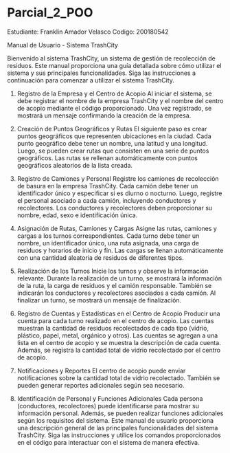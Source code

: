 # Parcial_2_POO

Estudiante: Franklin Amador Velasco
Codigo: 200180542


Manual de Usuario - Sistema TrashCity

Bienvenido al sistema TrashCity, un sistema de gestión de recolección de residuos. Este manual proporciona una guía detallada sobre cómo utilizar el sistema y sus principales funcionalidades. Siga las instrucciones a continuación para comenzar a utilizar el sistema TrashCity.

1. Registro de la Empresa y el Centro de Acopio
  Al iniciar el sistema, se debe registrar el nombre de la empresa TrashCity y el nombre del centro de acopio mediante el código proporcionado.
  Una vez registrado, se mostrará un mensaje confirmando la creación de la empresa.
  
2. Creación de Puntos Geográficos y Rutas
  El siguiente paso es crear puntos geográficos que representen ubicaciones en la ciudad.
  Cada punto geográfico debe tener un nombre, una latitud y una longitud.
  Luego, se pueden crear rutas que consisten en una serie de puntos geográficos.
  Las rutas se rellenan automáticamente con puntos geográficos aleatorios de la lista creada.
  
3. Registro de Camiones y Personal
  Registre los camiones de recolección de basura en la empresa TrashCity.
  Cada camión debe tener un identificador único y especificar si es diurno o nocturno.
  Luego, registre el personal asociado a cada camión, incluyendo conductores y recolectores.
  Los conductores y recolectores deben proporcionar su nombre, edad, sexo e identificación única.
  
4. Asignación de Rutas, Camiones y Cargas
  Asigne las rutas, camiones y cargas a los turnos correspondientes.
  Cada turno debe tener un nombre, un identificador único, una ruta asignada, una carga de residuos y horarios de inicio y fin.
  Las cargas se llenan automáticamente con una cantidad aleatoria de residuos de diferentes tipos.
  
5. Realización de los Turnos
  Inicie los turnos y observe la información relevante.
  Durante la realización de un turno, se mostrará la información de la ruta, la carga de residuos y el camión responsable.
  También se indicarán los conductores y recolectores asociados a cada camión.
  Al finalizar un turno, se mostrará un mensaje de finalización.
  
6. Registro de Cuentas y Estadísticas en el Centro de Acopio
  Producir una cuenta para cada turno realizado en el centro de acopio.
  Las cuentas muestran la cantidad de residuos recolectados de cada tipo (vidrio, plástico, papel, metal, orgánico y otros).
  Las cuentas se agregan a una lista en el centro de acopio y se muestra la descripción de cada cuenta.
  Además, se registra la cantidad total de vidrio recolectado por el centro de acopio.
  
7. Notificaciones y Reportes
  El centro de acopio puede enviar notificaciones sobre la cantidad total de vidrio recolectado.
  También se pueden generar reportes adicionales según sea necesario.
  
8. Identificación de Personal y Funciones Adicionales
  Cada persona (conductores, recolectores) puede identificarse para mostrar su información personal.
  Además, se pueden realizar funciones adicionales según los requisitos del sistema.
Este manual de usuario proporciona una descripción general de las principales funcionalidades del sistema TrashCity. Siga las instrucciones y utilice los comandos proporcionados  en el código para interactuar con el sistema de manera efectiva.


